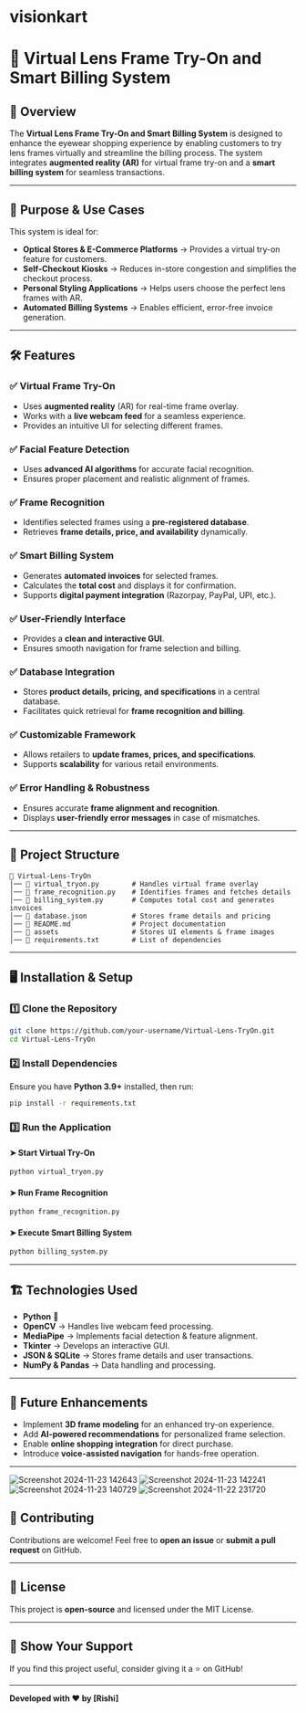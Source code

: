 # visionkart

# 🏪 Virtual Lens Frame Try-On and Smart Billing System

## 📌 Overview
The **Virtual Lens Frame Try-On and Smart Billing System** is designed to enhance the eyewear shopping experience by enabling customers to try lens frames virtually and streamline the billing process. The system integrates **augmented reality (AR)** for virtual frame try-on and a **smart billing system** for seamless transactions.

---

## 🎯 Purpose & Use Cases
This system is ideal for:
- **Optical Stores & E-Commerce Platforms** → Provides a virtual try-on feature for customers.
- **Self-Checkout Kiosks** → Reduces in-store congestion and simplifies the checkout process.
- **Personal Styling Applications** → Helps users choose the perfect lens frames with AR.
- **Automated Billing Systems** → Enables efficient, error-free invoice generation.

---

## 🛠️ Features
### ✅ Virtual Frame Try-On
- Uses **augmented reality** (AR) for real-time frame overlay.
- Works with a **live webcam feed** for a seamless experience.
- Provides an intuitive UI for selecting different frames.

### ✅ Facial Feature Detection
- Uses **advanced AI algorithms** for accurate facial recognition.
- Ensures proper placement and realistic alignment of frames.

### ✅ Frame Recognition
- Identifies selected frames using a **pre-registered database**.
- Retrieves **frame details, price, and availability** dynamically.

### ✅ Smart Billing System
- Generates **automated invoices** for selected frames.
- Calculates the **total cost** and displays it for confirmation.
- Supports **digital payment integration** (Razorpay, PayPal, UPI, etc.).

### ✅ User-Friendly Interface
- Provides a **clean and interactive GUI**.
- Ensures smooth navigation for frame selection and billing.

### ✅ Database Integration
- Stores **product details, pricing, and specifications** in a central database.
- Facilitates quick retrieval for **frame recognition and billing**.

### ✅ Customizable Framework
- Allows retailers to **update frames, prices, and specifications**.
- Supports **scalability** for various retail environments.

### ✅ Error Handling & Robustness
- Ensures accurate **frame alignment and recognition**.
- Displays **user-friendly error messages** in case of mismatches.

---

## 📂 Project Structure
```
📁 Virtual-Lens-TryOn
│── 📄 virtual_tryon.py        # Handles virtual frame overlay
│── 📄 frame_recognition.py    # Identifies frames and fetches details
│── 📄 billing_system.py       # Computes total cost and generates invoices
│── 📄 database.json           # Stores frame details and pricing
│── 📄 README.md               # Project documentation
│── 📁 assets                  # Stores UI elements & frame images
│── 📄 requirements.txt        # List of dependencies
```

---

## 🖥️ Installation & Setup
### 1️⃣ Clone the Repository
```bash
git clone https://github.com/your-username/Virtual-Lens-TryOn.git
cd Virtual-Lens-TryOn
```

### 2️⃣ Install Dependencies
Ensure you have **Python 3.9+** installed, then run:
```bash
pip install -r requirements.txt
```

### 3️⃣ Run the Application
#### ➤ Start Virtual Try-On
```bash
python virtual_tryon.py
```
#### ➤ Run Frame Recognition
```bash
python frame_recognition.py
```
#### ➤ Execute Smart Billing System
```bash
python billing_system.py
```

---

## 🏗️ Technologies Used
- **Python** 🐍
- **OpenCV** → Handles live webcam feed processing.
- **MediaPipe** → Implements facial detection & feature alignment.
- **Tkinter** → Develops an interactive GUI.
- **JSON & SQLite** → Stores frame details and user transactions.
- **NumPy & Pandas** → Data handling and processing.

---

## 🚀 Future Enhancements
- Implement **3D frame modeling** for an enhanced try-on experience.
- Add **AI-powered recommendations** for personalized frame selection.
- Enable **online shopping integration** for direct purchase.
- Introduce **voice-assisted navigation** for hands-free operation.

---
![Screenshot 2024-11-23 142643](https://github.com/user-attachments/assets/fb630e46-5ad9-4873-a67d-70dc9e87920f)
![Screenshot 2024-11-23 142241](https://github.com/user-attachments/assets/4d76e91a-5cd4-4c96-b5d6-5c3f2a2aba48)
![Screenshot 2024-11-23 140729](https://github.com/user-attachments/assets/2dfdaeff-5130-4b29-9a7a-cfaa07403e77)
![Screenshot 2024-11-22 231720](https://github.com/user-attachments/assets/4e1c7111-bcaa-4e71-8a74-9bdaaa1c0e26)



## 🤝 Contributing
Contributions are welcome! Feel free to **open an issue** or **submit a pull request** on GitHub.

---

## 📜 License
This project is **open-source** and licensed under the MIT License.

---

## 🌟 Show Your Support
If you find this project useful, consider giving it a ⭐ on GitHub!

---

**Developed with ❤️ by [Rishi]**

